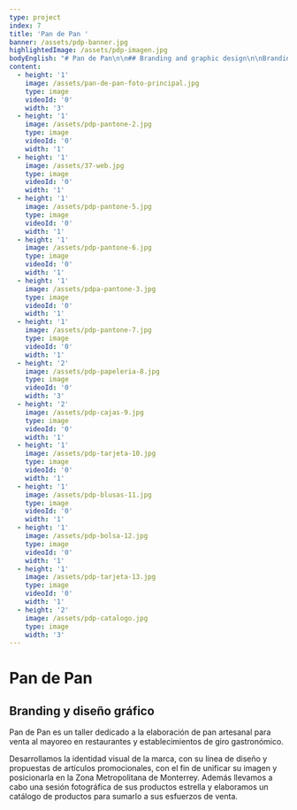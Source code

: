 ```yaml
---
type: project
index: 7
title: 'Pan de Pan '
banner: /assets/pdp-banner.jpg
highlightedImage: /assets/pdp-imagen.jpg
bodyEnglish: "# Pan de Pan\n\n## Branding and graphic design\n\nBranding and Graphic Design \r\n\nPan de Pan is an artisan bread bakery whose main target are restaurants and gastronomic shops. \r\n\nWe developed the brand's visual identity, its line of design and merchandising, our objective was unifying its image and position it in the metropolitan area of Monterrey. We further conducted a photographic sesion of their most demanded products and elaborated a catalog with these."
content:
  - height: '1'
    image: /assets/pan-de-pan-foto-principal.jpg
    type: image
    videoId: '0'
    width: '3'
  - height: '1'
    image: /assets/pdp-pantone-2.jpg
    type: image
    videoId: '0'
    width: '1'
  - height: '1'
    image: /assets/37-web.jpg
    type: image
    videoId: '0'
    width: '1'
  - height: '1'
    image: /assets/pdp-pantone-5.jpg
    type: image
    videoId: '0'
    width: '1'
  - height: '1'
    image: /assets/pdp-pantone-6.jpg
    type: image
    videoId: '0'
    width: '1'
  - height: '1'
    image: /assets/pdpa-pantone-3.jpg
    type: image
    videoId: '0'
    width: '1'
  - height: '1'
    image: /assets/pdp-pantone-7.jpg
    type: image
    videoId: '0'
    width: '1'
  - height: '2'
    image: /assets/pdp-papeleria-8.jpg
    type: image
    videoId: '0'
    width: '3'
  - height: '2'
    image: /assets/pdp-cajas-9.jpg
    type: image
    videoId: '0'
    width: '1'
  - height: '1'
    image: /assets/pdp-tarjeta-10.jpg
    type: image
    videoId: '0'
    width: '1'
  - height: '1'
    image: /assets/pdp-blusas-11.jpg
    type: image
    videoId: '0'
    width: '1'
  - height: '1'
    image: /assets/pdp-bolsa-12.jpg
    type: image
    videoId: '0'
    width: '1'
  - height: '1'
    image: /assets/pdp-tarjeta-13.jpg
    type: image
    videoId: '0'
    width: '1'
  - height: '2'
    image: /assets/pdp-catalogo.jpg
    type: image
    width: '3'
---
```

# Pan de Pan

## Branding y diseño gráfico

Pan de Pan es un taller dedicado a la elaboración de pan artesanal para venta al mayoreo en restaurantes y establecimientos de giro gastronómico.

Desarrollamos la identidad visual de la marca, con su línea de diseño y propuestas de artículos promocionales, con el fin de unificar su imagen y posicionarla en la Zona Metropolitana de Monterrey. Además llevamos a cabo una sesión fotográfica de sus productos estrella y elaboramos un catálogo de productos para sumarlo a sus esfuerzos de venta.
